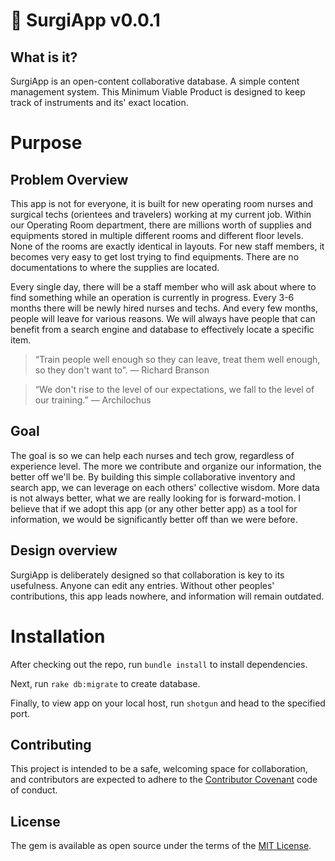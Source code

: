 # 🏩 SurgiApp v0.0.1

## What is it?

SurgiApp is an open-content collaborative database. A simple content management system. This Minimum Viable Product is designed to keep track of instruments and its' exact location.

# Purpose

## Problem Overview

This app is not for everyone, it is built for new operating room nurses and surgical techs (orientees and travelers) working at my current job. Within our Operating Room department, there are millions worth of supplies and equipments stored in multiple different rooms and different floor levels. None of the rooms are exactly identical in layouts. For new staff members, it becomes very easy to get lost trying to find equipments. There are no documentations to where the supplies are located. 

Every single day, there will be a staff member who will ask about where to find something while an operation is currently in progress. Every 3-6 months there will be newly hired nurses and techs. And every few months, people will leave for various reasons. We will always have people that can benefit from a search engine and database to effectively locate a specific item. 

>“Train people well enough so they can leave, treat them well enough, so they don't want to”. — Richard Branson

>“We don't rise to the level of our expectations, we fall to the level of our training.” ― Archilochus

## Goal

The goal is so we can help each nurses and tech grow, regardless of experience level. The more we contribute and organize our information, the better off we'll be. By building this simple collaborative inventory and search app, we can leverage on each others' collective wisdom. More data is not always better, what we are really looking for is forward-motion. I believe that if we adopt this app (or any other better app) as a tool for information, we would be significantly better off than we were before.

## Design overview

SurgiApp is deliberately designed so that collaboration is key to its usefulness. Anyone can edit any entries. Without other peoples' contributions, this app leads nowhere, and information will remain outdated. 

# Installation

After checking out the repo, run `bundle install` to install dependencies.

Next, run `rake db:migrate` to create database.

Finally, to view app on your local host, run `shotgun` and head to the specified port.

## Contributing

This project is intended to be a safe, welcoming space for collaboration, and contributors are expected to adhere to the [Contributor Covenant](http://contributor-covenant.org) code of conduct.

## License

The gem is available as open source under the terms of the [MIT License](http://opensource.org/licenses/MIT).